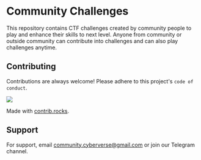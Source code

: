 
# Community Challenges

This repository contains CTF challenges created by community people to play and enhance their skills to next level. Anyone from community or outside community can contribute into challenges and can also play challenges anytime. 



## Contributing

Contributions are always welcome!
Please adhere to this project's `code of conduct`.

<a href="https://github.com/CyberVerseCommunity/CVCChallenges/graphs/contributors">
  <img src="https://contrib.rocks/image?repo=CyberVerseCommunity/CVCChallenges" />
</a>

Made with [contrib.rocks](https://contrib.rocks).


## Support

For support, email community.cyberverse@gmail.com or join our Telegram channel.
